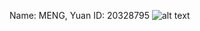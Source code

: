 Name: MENG, Yuan
ID: 20328795
![alt text](https://raw.githubusercontent.com/ymenghank/COMP3111-Lab1/lab1.png)